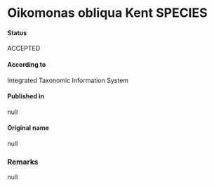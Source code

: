 Oikomonas obliqua Kent SPECIES
=======

#### Status
ACCEPTED

#### According to
Integrated Taxonomic Information System

#### Published in
null

#### Original name
null

### Remarks
null